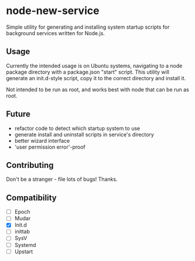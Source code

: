 # node-new-service

Simple utility for generating and installing system startup scripts for
background services written for Node.js.

## Usage

Currently the intended usage is on Ubuntu systems, navigating to a node
package directory with a package.json "start" script. This utility will
generate an init.d-style script, copy it to the correct directory and
install it.

Not intended to be run as root, and works best with node that can be run as
root.

## Future

* refactor code to detect which startup system to use
* generate install and uninstall scripts in service's directory
* better wizard interface
* 'user permission error'-proof

## Contributing

Don't be a stranger - file lots of bugs! Thanks.

## Compatibility

- [ ] Epoch
- [ ] Mudar
- [x] Init.d
- [ ] inittab
- [ ] SysV
- [ ] Systemd
- [ ] Upstart
